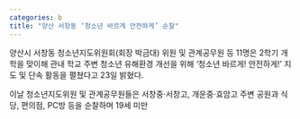 ```yaml
---
categories: b
title: "양산 서창동 ‘청소년 바르게 안전하게’ 순찰"
---
```

양산시 서창동 청소년지도위원회(회장 박금대) 위원 및 관계공무원 등 11명은 2학기 개학을 맞이해 관내 학교 주변 청소년 유해환경 개선을 위해 ‘청소년 바르게! 안전하게!’ 지도 및 단속 활동을 펼쳤다고 23일 밝혔다.

이날 청소년지도위원 및 관계공무원들은 서창중·서창고, 개운중·효암고  주변 공원과 식당, 편의점, PC방 등을 순찰하며 19세 미만